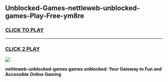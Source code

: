 
## Unblocked-Games-nettleweb-unblocked-games-Play-Free-ym8re
<h3>
<a href="https://premium76.site?title=nettleweb-unblocked-games&ref=18A1">CLICK TO PLAY</a></h3>
<hr>

<h3>
<a href="https://premium76.site?title=nettleweb-unblocked-games&ref=18A1">CLICK 2 PLAY</a>
  
</h3>

<a href="https://premium76.site?title=nettleweb-unblocked-games&ref=18A1"><img src="https://clearcache.store/games.png"></a>


**nettleweb-unblocked-games games unblocked: Your Gateway to Fun and Accessible Online Gaming**
